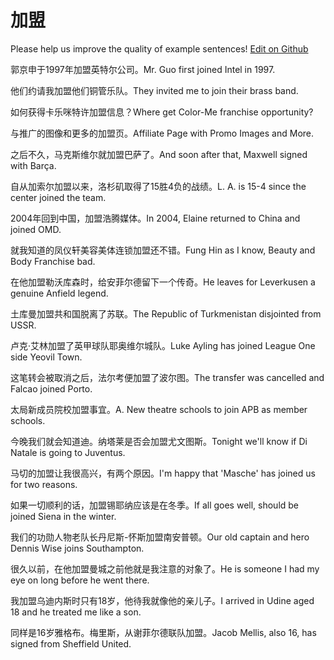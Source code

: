 # 加盟

Please help us improve the quality of example sentences! [Edit on Github](https://github.com/jiyushe/jiyu-example-sentence-source/blob/main/chinese/jiameng.md)

<p><span class="chinese">郭京申于1997年加盟英特尔公司。</span><span class="english">Mr. Guo first joined Intel in 1997.</span></p>

<p><span class="chinese">他们约请我加盟他们铜管乐队。</span><span class="english">They invited me to join their brass band.</span></p>

<p><span class="chinese">如何获得卡乐咪特许加盟信息？</span><span class="english">Where get Color-Me franchise opportunity?</span></p>

<p><span class="chinese">与推广的图像和更多的加盟页。</span><span class="english">Affiliate Page with Promo Images and More.</span></p>

<p><span class="chinese">之后不久，马克斯维尔就加盟巴萨了。</span><span class="english">And soon after that, Maxwell signed with Barça.</span></p>

<p><span class="chinese">自从加索尔加盟以来，洛杉矶取得了15胜4负的战绩。</span><span class="english">L. A. is 15-4 since the center joined the team.</span></p>

<p><span class="chinese">2004年回到中国，加盟浩腾媒体。</span><span class="english">In 2004, Elaine returned to China and joined OMD.</span></p>

<p><span class="chinese">就我知道的凤仪轩美容美体连锁加盟还不错。</span><span class="english">Fung Hin as I know, Beauty and Body Franchise bad.</span></p>

<p><span class="chinese">在他加盟勒沃库森时，给安菲尔德留下一个传奇。</span><span class="english">He leaves for Leverkusen a genuine Anfield legend.</span></p>

<p><span class="chinese">土库曼加盟共和国脱离了苏联。</span><span class="english">The Republic of Turkmenistan disjointed from USSR.</span></p>

<p><span class="chinese">卢克·艾林加盟了英甲球队耶奥维尔城队。</span><span class="english">Luke Ayling has joined League One side Yeovil Town.</span></p>

<p><span class="chinese">这笔转会被取消之后，法尔考便加盟了波尔图。</span><span class="english">The transfer was cancelled and Falcao joined Porto.</span></p>

<p><span class="chinese">太局新成员院校加盟事宜。</span><span class="english">A. New theatre schools to join APB as member schools.</span></p>

<p><span class="chinese">今晚我们就会知道迪。纳塔莱是否会加盟尤文图斯。</span><span class="english">Tonight we'll know if Di Natale is going to Juventus.</span></p>

<p><span class="chinese">马切的加盟让我很高兴，有两个原因。</span><span class="english">I'm happy that 'Masche' has joined us for two reasons.</span></p>

<p><span class="chinese">如果一切顺利的话，加盟锡耶纳应该是在冬季。</span><span class="english">If all goes well, should be joined Siena in the winter.</span></p>

<p><span class="chinese">我们的功勋人物老队长丹尼斯-怀斯加盟南安普顿。</span><span class="english">Our old captain and hero Dennis Wise joins Southampton.</span></p>

<p><span class="chinese">很久以前，在他加盟曼城之前他就是我注意的对象了。</span><span class="english">He is someone I had my eye on long before he went there.</span></p>

<p><span class="chinese">我加盟乌迪内斯时只有18岁，他待我就像他的亲儿子。</span><span class="english">I arrived in Udine aged 18 and he treated me like a son.</span></p>

<p><span class="chinese">同样是16岁雅格布。梅里斯，从谢菲尔德联队加盟。</span><span class="english">Jacob Mellis, also 16, has signed from Sheffield United.</span></p>

